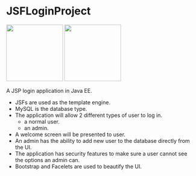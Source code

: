 # JSFLoginProject

<p align="left">
  <img src="https://www.nicepng.com/png/full/854-8546612_java-ee-java-ee-logo-svg.png" width="150">
  <img src="http://logovectorseek.com/wp-content/uploads/2019/10/bootstrap-logo-vector.png" width="150">
</p>

A JSP login application in Java EE. 

* JSFs are used as the template engine.
* MySQL is the database type.
* The application will allow 2 different types of user to log in.
  * a normal user.
  * an admin.
* A welcome screen will be presented to user.
* An admin has the ability to add new user to the database directly from the UI.
* The application has security features to make sure a user cannot see the options an admin can. 
* Bootstrap and Facelets are used to beautify the UI.
